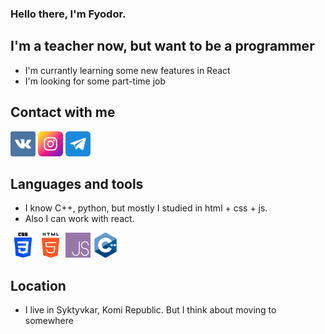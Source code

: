 ### Hello there, I'm Fyodor.

## I'm a teacher now, but want to be a programmer
- I'm currantly learning some new features in React
- I'm looking for some part-time job

## Contact with me
[<img width='40px' src='https://raw.githubusercontent.com/Ga11et/Ga11et/main/vkontakte.png' >][vk]
[<img width='40px' src='https://raw.githubusercontent.com/Ga11et/Ga11et/main/instagram.png' >][insta]
[<img width='40px' src='https://raw.githubusercontent.com/Ga11et/Ga11et/main/telegram.png' >][tg]

## Languages and tools
- I know C++, python, but mostly I studied in html + css + js.
- Also I can work with react.

[<img width='40px' src='https://raw.githubusercontent.com/Ga11et/Ga11et/main/icons/css-3.png' >][vk]
[<img width='40px' src='https://raw.githubusercontent.com/Ga11et/Ga11et/main/icons/html-5.png' >][vk]
[<img width='40px' src='https://raw.githubusercontent.com/Ga11et/Ga11et/main/icons/js.png' >][vk]
[<img width='40px' src='https://raw.githubusercontent.com/Ga11et/Ga11et/main/icons/c++.png' >][vk]

## Location
- I live in Syktyvkar, Komi Republic. But I think about moving to somewhere



[vk]: https://vk.com/sivaburka
[insta]: https://www.instagram.com/sivayaburka
[tg]: https://t.me/Sivayaburka
